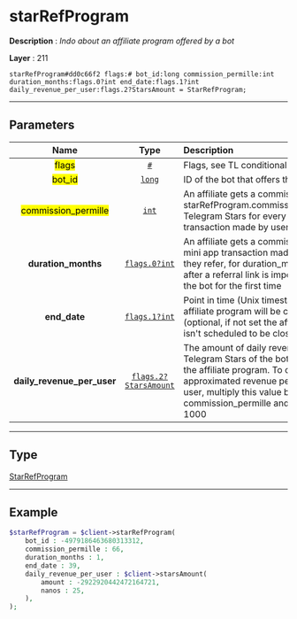 # starRefProgram

**Description** : *Indo about an affiliate program offered by a bot*

**Layer** : 211

```tl
starRefProgram#dd0c66f2 flags:# bot_id:long commission_permille:int duration_months:flags.0?int end_date:flags.1?int daily_revenue_per_user:flags.2?StarsAmount = StarRefProgram;
```

---

## Parameters

| Name | Type | Description |
| :---: | :---: | :--- |
| <mark>flags</mark> | [`#`](type/#) | Flags, see TL conditional fields |
| <mark>bot_id</mark> | [`long`](type/long) | ID of the bot that offers the program |
| <mark>commission_permille</mark> | [`int`](type/int) | An affiliate gets a commission of starRefProgram.commission_permille‰ Telegram Stars for every mini app transaction made by users they refer |
| **duration_months** | [`flags.0?int`](type/int) | An affiliate gets a commission for every mini app transaction made by users they refer, for duration_months months after a referral link is imported, starting the bot for the first time |
| **end_date** | [`flags.1?int`](type/int) | Point in time (Unix timestamp) when the affiliate program will be closed (optional, if not set the affiliate program isn't scheduled to be closed) |
| **daily_revenue_per_user** | [`flags.2?StarsAmount`](type/StarsAmount) | The amount of daily revenue per user in Telegram Stars of the bot that created the affiliate program. To obtain the approximated revenue per referred user, multiply this value by commission_permille and divide by 1000 |

---

## Type

[StarRefProgram](type/StarRefProgram)

---

## Example

```php
$starRefProgram = $client->starRefProgram(
	bot_id : -4979186463680313312,
	commission_permille : 66,
	duration_months : 1,
	end_date : 39,
	daily_revenue_per_user : $client->starsAmount(
		amount : -2922920442472164721,
		nanos : 25,
	),
);
```